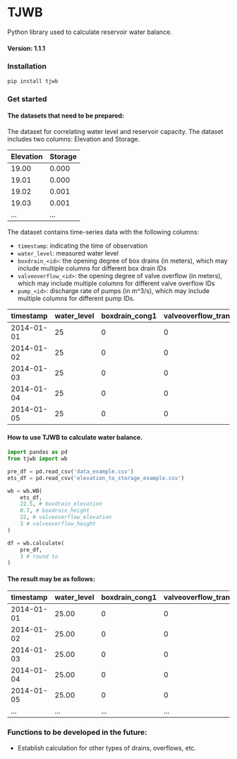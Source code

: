 # TJWB
Python library used to calculate reservoir water balance.
#### Version: 1.1.1
### Installation
```
pip install tjwb
```

### Get started
#### The datasets that need to be prepared:
The dataset for correlating water level and reservoir capacity. The dataset includes two columns: Elevation and Storage.

| Elevation | Storage |
|-----------|---------|
| 19.00     | 0.000   |
| 19.01     | 0.000   |
| 19.02     | 0.001   |
| 19.03     | 0.001   |
| ...     | ...   |


The dataset contains time-series data with the following columns:

- `timestamp`: indicating the time of observation
- `water_level`: measured water level
- `boxdrain_<id>`: the opening degree of box drains (in meters), which may include multiple columns for different box drain IDs
- `valveoverflow_<id>`: the opening degree of valve overflow (in meters), which may include multiple columns for different valve overflow IDs
- `pump_<id>`: discharge rate of pumps (in m^3/s), which may include multiple columns for different pump IDs.


| timestamp  | water_level | boxdrain_cong1 | valveoverflow_tran1 | valveoverflow_tran2 | valveoverflow_tran3 | pump_01 |
|------------|-------------|----------------|---------------------|---------------------|---------------------|---------|
| 2014-01-01 | 25          | 0              | 0                   | 0                   | 0                   | 12      |
| 2014-01-02 | 25          | 0              | 0                   | 0                   | 0                   | 12      |
| 2014-01-03 | 25          | 0              | 0                   | 0                   | 0                   | 12      |
| 2014-01-04 | 25          | 0              | 0                   | 0                   | 0                   | 12      |
| 2014-01-05 | 25          | 0              | 0                   | 0                   | 0                   | 12      |

#### How to use TJWB to calculate water balance.
```Python
import pandas as pd
from tjwb import wb

pre_df = pd.read_csv('data_example.csv')
ets_df = pd.read_csv('elevation_to_storage_example.csv')

wb = wb.WB(
    ets_df,
    22.5, # boxdrain_elevation
    0.7, # boxdrain_height
    22, # valveoverflow_elevation
    3 # valveoverflow_height
)

df = wb.calculate(
    pre_df,
    3 # round to
)
```
#### The result may be as follows:
| timestamp   | water_level | boxdrain_cong1 | valveoverflow_tran1 | valveoverflow_tran2 | valveoverflow_tran3 | pump_01 | delta_T | storage | Q_out_total | boxdrainOutflow_cong1 | valveoverflowOutflow_tran1 | valveoverflowOutflow_tran2 | valveoverflowOutflow_tran3 | Q_in   |
|-------------|-------------|----------------|---------------------|---------------------|---------------------|---------|---------|---------|-------------|-----------------------|-----------------------------|-----------------------------|-----------------------------|---------|
| 2014-01-01  | 25.00       | 0              | 0                   | 0                   | 0                   | 12      | 0.0     | 2.22    | 12.000      | 0.000                 | 0.0                         | 0.0                         | 0.0                         | 0.000   |
| 2014-01-02  | 25.00       | 0              | 0                   | 0                   | 0                   | 12      | 86400.0 | 2.22    | 12.000      | 0.000                 | 0.0                         | 0.0                         | 0.0                         | 12.000  |
| 2014-01-03  | 25.00       | 0              | 0                   | 0                   | 0                   | 12      | 86400.0 | 2.22    | 12.000      | 0.000                 | 0.0                         | 0.0                         | 0.0                         | 12.000  |
| 2014-01-04  | 25.00       | 0              | 0                   | 0                   | 0                   | 12      | 86400.0 | 2.22    | 12.000      | 0.000                 | 0.0                         | 0.0                         | 0.0                         | 12.000  |
| 2014-01-05  | 25.00       | 0              | 0                   | 0                   | 0                   | 12      | 86400.0 | 2.22    | 12.000      | 0.000                 | 0.0                         | 0.0                         | 0.0                         | 12.000  |
| ...  | ...       | ...              | ...                   | ...                   | ...                   | ...      | ... | ...    | ...      | ...                 | ...                         | ...                         | ...                         | ...  |


### Functions to be developed in the future:
- Establish calculation for other types of drains, overflows, etc.